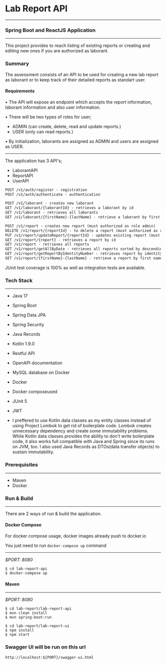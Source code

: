 # Lab Report API 
___
### Spring Boot and ReactJS Application

---
This project provides to reach listing of existing reports or creating and editing new ones if you are authorized as laborant. 

### Summary
The assessment consists of an API to be used for creating a new lab report as laborant or to keep track of their detailed reports as standart user.  

#### Requirements

• The API will expose an endpoint which accepts the report information, laborant information and also user information.

• There will be two types of roles for user;

  * ADMIN (can create, delete, read and update reports.)
  * USER (only can read reports.)

• By initialization, laborants are assigned as ADMIN and users are assigned as USER.
___
The application has 3 API's;
* LaborantAPI
* ReportAPI
* UserAPI

```html
POST /v1/auth/register - registration
POST /v1/auth/authenticate - authentication

POST /v1/laborant - creates new laborant
GET /v1/laborant/{laborantId} - retrieves a laborant by id
GET /v1/laborant - retrieves all laborants
GET /v1/laborant/{firstName}-{lastName} - retrieve a laborant by first name and last name

POST /v1/report - creates new report (must authorized as role admin)
DELETE /v1/report/{reportId} - to delete a report (must authorized as role admin)
PUT /v1/report/updateReport/{reportId} - updates existing report (must authorized as role admin)
GET /v1/report/{report} - retrieves a report by id
GET /v1/report - retrieves all reports
GET /v1/report/getAllByDate - retrieves all reports sorted by descending given date time
GET /v1/report/getReportByIdentityNumber - retrieves report by identity number
GET /v1/report/{firstName}-{lastName} - retrieve a report by first name and last name of patient
```

JUnit test coverage is 100% as well as integration tests are available.


### Tech Stack

---
- Java 17
- Spring Boot
- Spring Data JPA
- Spring Security
- Java Records
- Kotlin 1.9.0
- Restful API
- OpenAPI documentation
- MySQL database on Docker
- Docker
- Docker composeused 
- JUnit 5
- JWT

- I preffered to use Kotlin data classes as my entity classes instead of using Project Lombok to get rid of boilerplate code. Lombok creates unnecessary dependency and create some immutability problems. While Kotlin data classes provides the ability to don't write boilerplate code, it also works full compatible with Java and Spring since its runs on JVM, too. I also used Java Records as DTOs(data transfer objects) to sustain immutability.

### Prerequisites

---
- Maven
- Docker

### Run & Build

---
There are 2 ways of run & build the application.

#### Docker Compose

For docker compose usage, docker images already push to docker.io

You just need to run `docker-compose up` command
___
*$PORT: 8080*
```ssh
$ cd lab-report-api
$ docker-compose up
```

#### Maven
___
*$PORT: 8080*
```ssh
$ cd lab-report/lab-report-api
$ mvn clean install
$ mvn spring-boot:run

$ cd lab-report/lab-report-ui
$ npm install
$ npm start
```

### Swagger UI will be run on this url
`http://localhost:${PORT}/swagger-ui.html`
